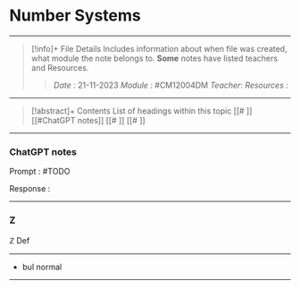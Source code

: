 # Number Systems
---
> [!info]+ File Details
> Includes information about when file was created, what module the note belongs to. **Some** notes have listed teachers and Resources.
> > *Date :* 21-11-2023 
> > *Module :* #CM12004DM 
> > *Teacher*: 
> > *Resources :*

---
> [!abstract]+ Contents
> List of headings within this topic
> [[# ]]  [[#ChatGPT notes]]
> [[# ]]
> [[# ]]
> 
--- 
### ChatGPT notes 

Prompt :  #TODO 

Response : 

--- 

### Z
$\mathbb{Z}$
Def 
****
- bul
normal
---